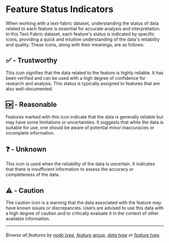 # Feature Status Indicators <a name="start"></a>

When working with a text-fabric dataset, understanding the status of data related to each feature is essential for accurate analysis and interpretation. In this Text-Fabric dataset, each feature's status is indicated by specific icons, providing a quick and intuitive understanding of the data's reliability and quality. These icons, along with their meanings, are as follows:

## ✅ - Trustworthy

This icon signifies that the data related to the feature is highly reliable. It has been verified and can be used with a high degree of confidence for research and analysis. This status is typically assigned to features that are also well-documented.

## 🆗 - Reasonable

Features marked with this icon indicate that the data is generally reliable but may have some limitations or uncertainties. It suggests that while the data is suitable for use, one should be aware of potential minor inaccuracies or incomplete information.

## ❓ - Unknown

This icon is used when the reliability of the data is uncertain. It indicates that there is insufficient information to assess the accuracy or completeness of the data. 

## ⚠️ - Caution

The caution icon is a warning that the data associated with the feature may have known issues or discrepancies. Users are advised to use this data with a high degree of caution and to critically evaluate it in the context of other available information. 

---
###### *Browse all features by [node type](featuresbynodetype.md#start), [feature group](featuresbygroup.md#start), [data type](featuresbydatatype.md#start)  or [feature type](featuresbyfeaturetype.md#start).*
